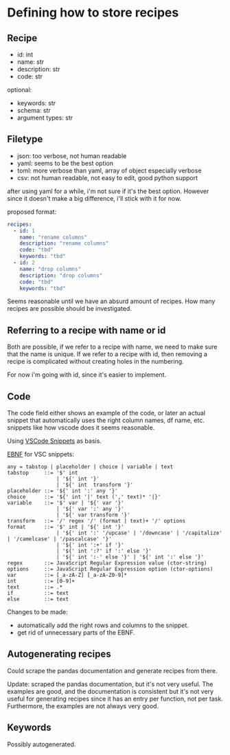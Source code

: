 # Defining how to store recipes

## Recipe

- id: int
- name: str
- description: str
- code: str

optional:

- keywords: str
- schema: str
- argument types: str

## Filetype

- json: too verbose, not human readable
- yaml: seems to be the best option
- toml: more verbose than yaml, array of object especially verbose
- csv: not human readable, not easy to edit, good python support

after using yaml for a while, i'm not sure if it's the best option. However since it doesn't make a big difference, i'll stick with it for now.

proposed format:

```yaml
recipes:
  - id: 1
    name: "rename columns"
    description: "rename columns"
    code: "tbd"
    keywords: "tbd"
  - id: 2
    name: "drop columns"
    description: "drop columns"
    code: "tbd"
    keywords: "tbd"
```

Seems reasonable until we have an absurd amount of recipes. How many recipes are possible should be investigated.

## Referring to a recipe with name or id

Both are possible, if we refer to a recipe with name, we need to make sure that the name is unique.
If we refer to a recipe with id, then removing a recipe is complicated without creating holes in the numbering.

For now i'm going with id, since it's easier to implement.

## Code

The code field either shows an example of the code, or later an actual snippet that automatically uses the right column names, df name, etc. snippets like how vscode does it seems reasonable.

Using [VSCode Snippets](https://code.visualstudio.com/docs/editor/userdefinedsnippets) as basis.

[EBNF](https://en.wikipedia.org/wiki/Extended_Backus-Naur_form) for VSC snippets:

```ebnf
any = tabstop | placeholder | choice | variable | text
tabstop     ::= '$' int
                | '${' int '}'
                | '${' int  transform '}'
placeholder ::= '${' int ':' any '}'
choice      ::= '${' int '|' text (',' text)* '|}'
variable    ::= '$' var | '${' var '}'
                | '${' var ':' any '}'
                | '${' var transform '}'
transform   ::= '/' regex '/' (format | text)+ '/' options
format      ::= '$' int | '${' int '}'
                | '${' int ':' '/upcase' | '/downcase' | '/capitalize' | '/camelcase' | '/pascalcase' '}'
                | '${' int ':+' if '}'
                | '${' int ':?' if ':' else '}'
                | '${' int ':-' else '}' | '${' int ':' else '}'
regex       ::= JavaScript Regular Expression value (ctor-string)
options     ::= JavaScript Regular Expression option (ctor-options)
var         ::= [_a-zA-Z] [_a-zA-Z0-9]*
int         ::= [0-9]+
text        ::= .*
if          ::= text
else        ::= text
```

Changes to be made:

- automatically add the right rows and columns to the snippet.
- get rid of unnecessary parts of the EBNF.

## Autogenerating recipes

Could scrape the pandas documentation and generate recipes from there.

Update: scraped the pandas documentation, but it's not very useful. The examples are good, and the documentation is consistent but it's not very useful for generating recipes since it has an entry per function, not per task. Furthermore, the examples are not always very good.

## Keywords

Possibly autogenerated.
